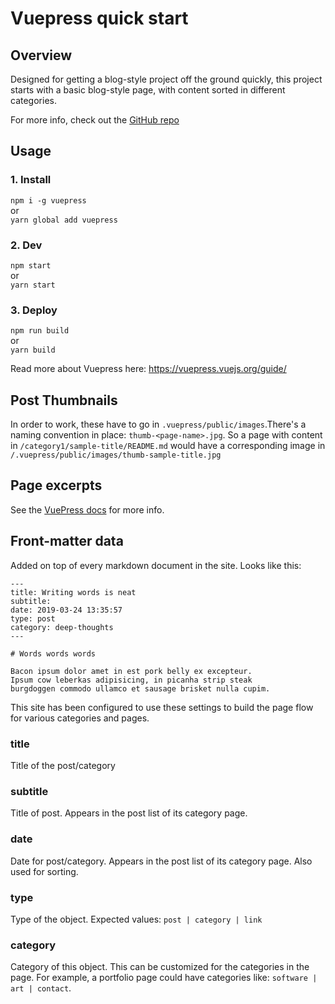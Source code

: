 # Vuepress quick start
## Overview

Designed for getting a blog-style project off the ground quickly, this project starts with
a basic blog-style page, with content sorted in different categories.

For more info, check out the [GitHub repo](https://github.com/rjsalvadorr/vuepress-starter)

## Usage

### 1. Install

`npm i -g vuepress`  
or  
`yarn global add vuepress`

### 2. Dev

`npm start`  
or  
`yarn start`

### 3. Deploy

`npm run build`  
or  
`yarn build`

Read more about Vuepress here: https://vuepress.vuejs.org/guide/

## Post Thumbnails

In order to work, these have to go in `.vuepress/public/images`.There's a
naming convention in place: `thumb-<page-name>.jpg`. So a page with content
in `/category1/sample-title/README.md` would have a corresponding image in
`/.vuepress/public/images/thumb-sample-title.jpg`

## Page excerpts

See the [VuePress docs](https://vuepress.vuejs.org/guide/custom-themes.html#content-excerpt) for more info.

## Front-matter data

Added on top of every markdown document in the site. Looks like this:

```
---
title: Writing words is neat
subtitle:
date: 2019-03-24 13:35:57
type: post
category: deep-thoughts
---

# Words words words

Bacon ipsum dolor amet in est pork belly ex excepteur.
Ipsum cow leberkas adipisicing, in picanha strip steak
burgdoggen commodo ullamco et sausage brisket nulla cupim.
```

This site has been configured to use these settings to build the page flow
for various categories and pages.

### title

Title of the post/category

### subtitle

Title of post. Appears in the post list of its category page.

### date

Date for post/category. Appears in the post list of its category page.
Also used for sorting.

### type

Type of the object. Expected values: `post | category | link`

### category

Category of this object. This can be customized for the categories in the page.
For example, a portfolio page could have categories like: `software | art | contact`.
